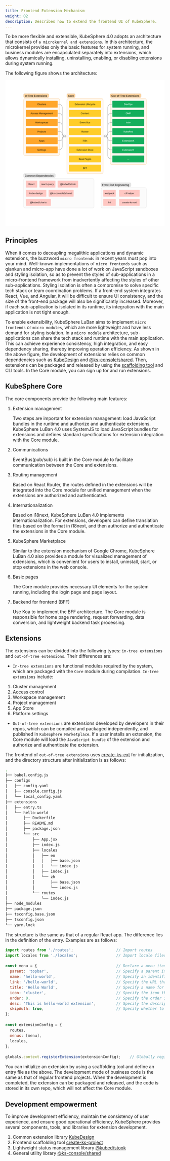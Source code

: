 ```yaml
---
title: Frontend Extension Mechanism
weight: 02
description: Describes how to extend the frontend UI of KubeSphere.
---
```


To be more flexible and extensible, KubeSphere 4.0 adopts an architecture that consists of `a microkernel and extensions`. In this architecture, the microkernel provides only the basic features for system running, and business modules are encapsulated separately into extensions, which allows dynamically installing, uninstalling, enabling, or disabling extensions during system running. 

The following figure shows the architecture:

![luban-frontend-extension-architecture](./luban-frontend-extension-architecture.png?width=800px)

## Principles

When it comes to decoupling megalithic applications and dynamic extensions, the buzzword `micro frontends` in recent years must pop into your mind. Well-known implementations of `micro frontends` such as qiankun and micro-app have done a lot of work on JavaScript sandboxes and styling isolation, so as to prevent the styles of sub-applications in a micro-frontend framework from inadvertently affecting the styles of other sub-applications. Styling isolation is often a compromise to solve specific tech stack or team coordination problems. If a front-end system integrates React, Vue, and Angular, it will be difficult to ensure UI consistency, and the size of the front-end package will also be significantly increased. Moreover, if each sub-application is isolated in its runtime, its integration with the main application is not tight enough.

To enable extensibility, KubeSphere LuBan aims to implement `micro frontends` or `micro modules`, which are more lightweight and have less demand for styling isolation. In a `micro module` architecture, sub-applications can share the tech stack and runtime with the main application. This can achieve experience consistency, high integration, and easy dependency sharing, thereby improving operation efficiency. As shown in the above figure, the development of extensions relies on common dependencies such as [KubeDesign](https://github.com/kubesphere/kube-design) and [@ks-console/shared](https://www.npmjs.com/package/@ks-console/shared). Then, extensions can be packaged and released by using the [scaffolding tool](https://github.com/kubesphere/create-ks-project) and CLI tools. In the Core module, you can sign up for and run extensions.

## KubeSphere Core

The core components provide the following main features:

1. Extension management

   Two steps are important for extension management: load JavaScript bundles in the runtime and authorize and authenticate extensions. KubeSphere LuBan 4.0 uses SystemJS to load JavaScript bundles for extensions and defines standard specifications for extension integration with the Core module.

2. Communications

   EventBus(pub/sub) is built in the Core module to facilitate communication between the Core and extensions.

3. Routing management

   Based on React Router, the routes defined in the extensions will be integrated into the Core module for unified management when the extensions are authorized and authenticated.

4. Internationalization

   Based on i18next, KubeSphere LuBan 4.0 implements internationalization.  For extensions, developers can define translation files based on the format in i18next, and then authorize and authenticate the extensions in the Core module.

5. KubeSphere Marketplace

   Similar to the extension mechanism of Google Chrome, KubeSphere LuBan 4.0 also provides a module for visualized management of extensions, which is convenient for users to install, uninstall, start, or stop extensions in the web console.

6. Basic pages

   The Core module provides necessary UI elements for the system running, including the login page and page layout.

7. Backend for frontend (BFF)

   Use Koa to implement the BFF architecture. The Core module is responsible for home page rendering, request forwarding, data conversion, and lightweight backend task processing.


## Extensions

The extensions can be divided into the following types: `in-tree extensions` and `out-of-tree extensions`. Their differences are:

* `In-tree extensions` are functional modules required by the system, which are packaged with the `Core` module during compilation. `In-tree extensions` include:
1. Cluster management
2. Access control
3. Workspace management
4. Project management
5. App Store
6. Platform settings

* `Out-of-tree extensions` are extensions developed by developers in their repos, which can be compiled and packaged independently, and published in `KubeSphere Marketplace`. If a user installs an extension, the Core module will load the `JavaScript bundle` of the extension and authorize and authenticate the extension.

The frontend of `out-of-tree extensions` uses [create-ks-ext](https://github.com/kubesphere/create-ks-project) for initialization, and the directory structure after initialization is as follows:

```bash
.
├── babel.config.js
├── configs
│   ├── config.yaml
│   ├── console.config.js
│   └── local_config.yaml
├── extensions
│   ├── entry.ts
│   └── hello-world
│       ├── Dockerfile
│       ├── README.md
│       ├── package.json
│       └── src
│           ├── App.jsx
│           ├── index.js
│           ├── locales
│           │   ├── en
│           │   │   ├── base.json
│           │   │   └── index.js
│           │   ├── index.js
│           │   └── zh
│           │       ├── base.json
│           │       └── index.js
│           └── routes
│               └── index.js
├── node_modules
├── package.json
├── tsconfig.base.json
├── tsconfig.json
└── yarn.lock
```

The structure is the same as that of a regular React app. The difference lies in the definition of the entry. Examples are as follows:

```javascript
import routes from './routes';                   // Import routes
import locales from './locales';                 // Import locale files

const menu = {                                   // Declare a menu item
  parent: 'topbar',                              // Specify a parent item for the menu item
  name: 'hello-world',                           // Specify an identifier for the menu item
  link: '/hello-world',                          // Specify the URL that the menu item should link to
  title: 'Hello World',                          // Specify a name for the menu item
  icon: 'cluster',                               // Specify the icon that should be displayed next to the menu item
  order: 0,                                      // Specify the order in which the menu item should appear
  desc: 'This is hello-world extension',         // Specify the description for the menu item
  skipAuth: true,                                // Specify whether to skip authentication
};

const extensionConfig = {
  routes,
  menus: [menu],
  locales,
};

globals.context.registerExtension(extensionConfig);    // Globally register an extension
```
You can initialize an extension by using a scaffolding tool and define an entry file as the above. The development mode of business code is the same as that of regular frontend projects. When the development is completed, the extension can be packaged and released, and the code is stored in its own repo, which will not affect the Core module.

## Development empowerment

To improve development efficiency, maintain the consistency of user experience, and ensure good operational efficiency, KubeSphere provides several components, tools, and libraries for extension development.

1. Common extension library [KubeDesign](https://github.com/kubesphere/kube-design)
2. Frontend scaffolding tool [create-ks-project](https://github.com/kubesphere/create-ks-project)
3. Lightweight status management library [@kubed/stook](https://www.npmjs.com/package/@kubed/stook)
4. General utility library [@ks-console/shared](https://www.npmjs.com/package/@ks-console/shared)
